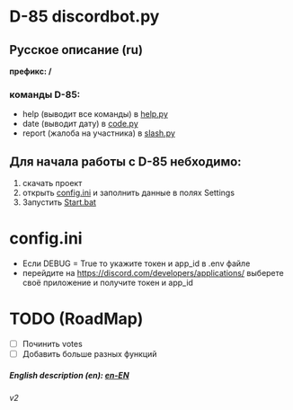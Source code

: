 # D-85 discordbot.py

## Русское описание (ru)

**префикс: /**

### команды D-85:

- help (выводит все команды) в [help.py](cogs%2Fhelp.py)
- date (выводит дату) в [code.py](cogs%2Fcode.py)
- report (жалоба на участника) в [slash.py](cogs%2Fslash.py)

## Для начала работы с D-85 небходимо:

1. скачать проект
2. открыть [config.ini](config.ini) и заполнить данные в полях Settings
3. Запустить [Start.bat](Start.bat)

# config.ini
- Если DEBUG = True то укажите токен и app_id в .env файле
- перейдите на https://discord.com/developers/applications/ выберете своё приложение и получите токен и app_id

# TODO (RoadMap)

- [ ] Починить votes
- [ ] Добавить больше разных функций

##### English description (en): [en-EN](README_en.md)

###### v2


